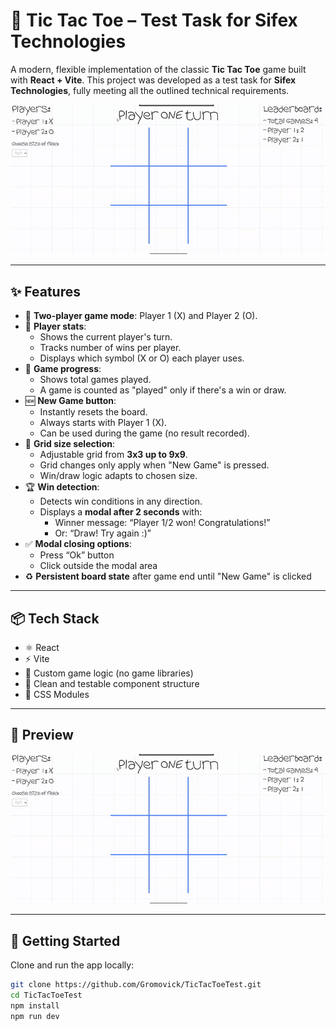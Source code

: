 # 🧠 Tic Tac Toe – Test Task for Sifex Technologies

A modern, flexible implementation of the classic **Tic Tac Toe** game built with **React + Vite**. This project was developed as a test task for **Sifex Technologies**, fully meeting all the outlined technical requirements.

![Game Demo](https://raw.githubusercontent.com/Gromovick/TicTacToeTest/main/public/tictactoe.gif)

---

## ✨ Features

- 🔄 **Two-player game mode**: Player 1 (X) and Player 2 (O).
- 👥 **Player stats**:
  - Shows the current player's turn.
  - Tracks number of wins per player.
  - Displays which symbol (X or O) each player uses.
- 🧮 **Game progress**:
  - Shows total games played.
  - A game is counted as "played" only if there's a win or draw.
- 🆕 **New Game button**:
  - Instantly resets the board.
  - Always starts with Player 1 (X).
  - Can be used during the game (no result recorded).
- 📏 **Grid size selection**:
  - Adjustable grid from **3x3 up to 9x9**.
  - Grid changes only apply when "New Game" is pressed.
  - Win/draw logic adapts to chosen size.
- 🏆 **Win detection**:
  - Detects win conditions in any direction.
  - Displays a **modal after 2 seconds** with:
    - Winner message: “Player 1/2 won! Congratulations!”
    - Or: “Draw! Try again :)”
- ✅ **Modal closing options**:
  - Press “Ok” button
  - Click outside the modal area
- ♻️ **Persistent board state** after game end until "New Game" is clicked

---

## 📦 Tech Stack

- ⚛️ React
- ⚡ Vite
- 🧠 Custom game logic (no game libraries)
- 🧪 Clean and testable component structure
- 💅 CSS Modules

---

## 📸 Preview

![Gameplay GIF](https://raw.githubusercontent.com/Gromovick/TicTacToeTest/main/public/tictactoe.gif)

---

## 🚀 Getting Started

Clone and run the app locally:

```bash
git clone https://github.com/Gromovick/TicTacToeTest.git
cd TicTacToeTest
npm install
npm run dev
